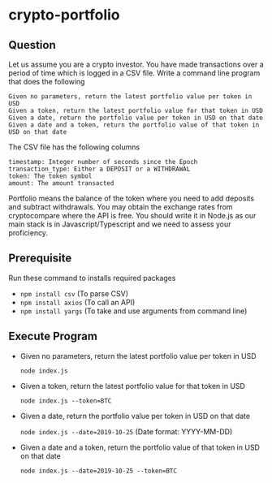 # crypto-portfolio

## Question

Let us assume you are a crypto investor. You have made transactions over a period of time which is logged in a CSV file. Write a command line program that does the following

    Given no parameters, return the latest portfolio value per token in USD
    Given a token, return the latest portfolio value for that token in USD
    Given a date, return the portfolio value per token in USD on that date
    Given a date and a token, return the portfolio value of that token in USD on that date

The CSV file has the following columns

    timestamp: Integer number of seconds since the Epoch
    transaction_type: Either a DEPOSIT or a WITHDRAWAL
    token: The token symbol
    amount: The amount transacted

Portfolio means the balance of the token where you need to add deposits and subtract withdrawals. You may obtain the exchange rates from cryptocompare where the API is free. You should write it in Node.js as our main stack is in Javascript/Typescript and we need to assess your proficiency.

## Prerequisite

Run these command to installs required packages

* `npm install csv` (To parse CSV)
* `npm install axios` (To call an API)
* `npm install yargs` (To take and use arguments from command line)

## Execute Program

* Given no parameters, return the latest portfolio value per token in USD

  `node index.js`
* Given a token, return the latest portfolio value for that token in USD

  `node index.js --token=BTC`
* Given a date, return the portfolio value per token in USD on that date

  `node index.js --date=2019-10-25` (Date format: YYYY-MM-DD)
* Given a date and a token, return the portfolio value of that token in USD on that date

  `node index.js --date=2019-10-25 --token=BTC`
